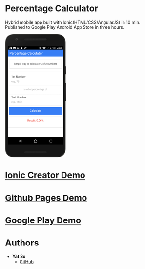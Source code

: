 # Percentage Calculator

Hybrid mobile app built with Ionic(HTML/CSS/AngularJS) in 10 min. Published to Google Play Android App Store in three hours.

<a href="https://creator.ionic.io/share/d501644b0f33"><img src="images/percentage-calculator-screenshot.png" width="200px">
</a>

# [Ionic Creator Demo](https://creator.ionic.io/share/d501644b0f33)

# [Github Pages Demo](http://yatso.github.io/percentage-calculator)

# [Google Play Demo](https://play.google.com/store/apps/details?id=com.pc.PercentageCalculator&hl=en&pageId=110666104362018917391)

# Authors

- **Yat So**  
  - [GitHub](https://github.com/yatso)
